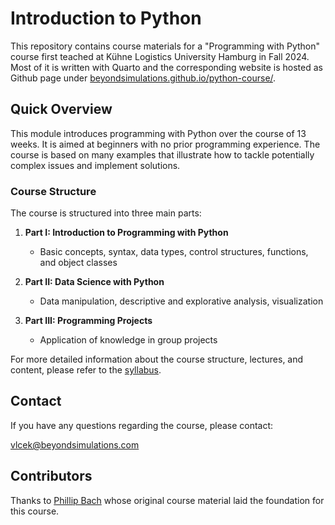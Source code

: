 # Introduction to Python

This repository contains course materials for a "Programming with Python" course first teached at Kühne Logistics University Hamburg in Fall 2024. Most of it is written with Quarto and the corresponding website is hosted as Github page under [beyondsimulations.github.io/python-course/](https://beyondsimulations.github.io/python-course/).

## Quick Overview

This module introduces programming with Python over the course of 13 weeks. It is aimed at beginners with no prior programming experience. The course is based on many examples that illustrate how to tackle potentially complex issues and implement solutions.

### Course Structure

The course is structured into three main parts:

1. **Part I: Introduction to Programming with Python**
   - Basic concepts, syntax, data types, control structures, functions, and object classes

2. **Part II: Data Science with Python**
   - Data manipulation, descriptive and explorative analysis, visualization

3. **Part III: Programming Projects**
   - Application of knowledge in group projects

For more detailed information about the course structure, lectures, and content, please refer to the [syllabus](general/syllabus.qmd).

## Contact

If you have any questions regarding the course, please contact:

[vlcek@beyondsimulations.com](mailto:vlcek@beyondsimulations.com?subject=Programming%20with%20Python%20-%20KLU24%3A%20%3CYour%20subject%3E)

## Contributors

Thanks to [Phillip Bach](https://github.com/PhilippBach) whose original course material laid the foundation for this course.
